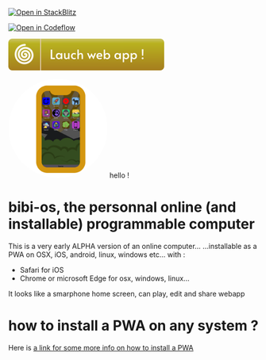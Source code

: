 [![Open in StackBlitz](https://developer.stackblitz.com/img/open_in_stackblitz.svg)](https://stackblitz.com/~/github.com/bibisixtynine/bibi-os)

[![Open in Codeflow](https://developer.stackblitz.com/img/open_in_codeflow.svg)](https:///pr.new/bibisixtynine/bibi-os)

[![Launch web app](static/launch-web-app.svg)](https://www.zx80.app)

<div style="font-size:40">
<span align="center">
  <a href="https://www.zx80.app"><img src="static/zx80-homescreen.png" height="auto" width="200" style="border-radius:50%"></a>
</span>
<span> hello !</span>
</div>



# bibi-os, the personnal online (and installable) programmable computer

This is a very early ALPHA version of an online computer... 
...installable as a PWA on OSX, iOS, android, linux, windows etc... with :
- Safari for iOS
- Chrome or microsoft Edge for osx, windows, linux...

It looks like a smarphone home screen, can play, edit and share webapp


# how to install a PWA on any system ?

Here is [a link for some more info on how to install a PWA](https://www.cdc.gov/niosh/mining/content/hearingloss/installPWA.html#:~:text=If%20the%20site%20is%20a,the%20%22three%20dot%22%20menu.)